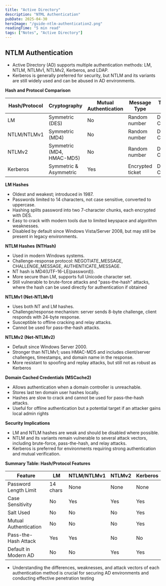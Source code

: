 ```yaml
---
title: "Active Directory"
description: "NTML Authentication"
pubDate: 2025-04-30
heroImage: "/guide-ntlm-authentication2.png"
readingTime: "5 min read"
tags: ["Notes", "Active Directory"]
---
```


## NTLM Authentication

- Active Directory (AD) supports multiple authentication methods: LM, NTLM, NTLMv1, NTLMv2, Kerberos, and LDAP.
- Kerberos is generally preferred for security, but NTLM
and its variants are still widely used and can be abused in AD
environments.

**Hash and Protocol Comparison**

| Hash/Protocol | Cryptography | Mutual Authentication | Message Type | Trusted Third Party |
| --- | --- | --- | --- | --- |
| LM | Symmetric (DES) | No | Random number | Domain Controller |
| NTLM/NTLMv1 | Symmetric (MD4) | No | Random number | Domain Controller |
| NTLMv2 | Symmetric (MD4, HMAC-MD5) | No | Random number | Domain Controller |
| Kerberos | Symmetric & Asymmetric | Yes | Encrypted ticket | Domain Controller/KDC |

**LM Hashes**

- Oldest and weakest; introduced in 1987.
- Passwords limited to 14 characters, not case sensitive, converted to uppercase.
- Hashing splits password into two 7-character chunks, each encrypted with DES.
- Easy to crack with modern tools due to limited keyspace and algorithm weaknesses.
- Disabled by default since Windows Vista/Server 2008, but may still be present in legacy environments.

**NTLM Hashes (NTHash)**

- Used in modern Windows systems.
- Challenge-response protocol: NEGOTIATE_MESSAGE, CHALLENGE_MESSAGE, AUTHENTICATE_MESSAGE.
- NT hash is MD4(UTF-16-LE(password)).
- More secure than LM, supports full Unicode character set.
- Still vulnerable to brute-force attacks and "pass-the-hash" attacks, where the hash can be used directly for authentication if obtained


**NTLMv1 (Net-NTLMv1)**

- Uses both NT and LM hashes.
- Challenge/response mechanism: server sends 8-byte challenge, client responds with 24-byte response.
- Susceptible to offline cracking and relay attacks.
- Cannot be used for pass-the-hash attacks.

**NTLMv2 (Net-NTLMv2)**

- Default since Windows Server 2000.
- Stronger than NTLMv1; uses HMAC-MD5 and includes client/server challenges, timestamps, and domain name in the response.
- More resistant to spoofing and replay attacks, but still not as robust as Kerberos

**Domain Cached Credentials (MSCache2)**

- Allows authentication when a domain controller is unreachable.
- Stores last ten domain user hashes locally.
- Hashes are slow to crack and cannot be used for pass-the-hash attacks.
- Useful for offline authentication but a potential target if an attacker gains local admin rights

**Security Implications**

- LM and NTLM hashes are weak and should be disabled where possible.
- NTLM and its variants remain vulnerable to several attack vectors, including brute-force, pass-the-hash, and relay attacks.
- Kerberos is preferred for environments requiring strong authentication and mutual verification.

**Summary Table: Hash/Protocol Features**

| Feature | LM | NTLM/NTLMv1 | NTLMv2 | Kerberos |
| --- | --- | --- | --- | --- |
| Password Length Limit | 14 chars | None | None | None |
| Case Sensitivity | No | Yes | Yes | Yes |
| Salt Used | No | No | No | Yes |
| Mutual Authentication | No | No | No | Yes |
| Pass-the-Hash Attack | Yes | Yes | No | No |
| Default in Modern AD | No | No | Yes | Yes |


- Understanding the differences, weaknesses, and attack vectors of each authentication method is crucial for securing AD environments and conducting effective penetration testing